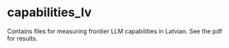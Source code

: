 # capabilities_lv
Contains files for measuring frontier LLM capabilities in Latvian. See the pdf for results.
